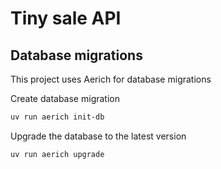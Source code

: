 # Tiny sale API


## Database migrations

This project uses Aerich for database migrations

Create database migration
```bash
uv run aerich init-db
```

Upgrade the database to the latest version
```bash
uv run aerich upgrade
```
